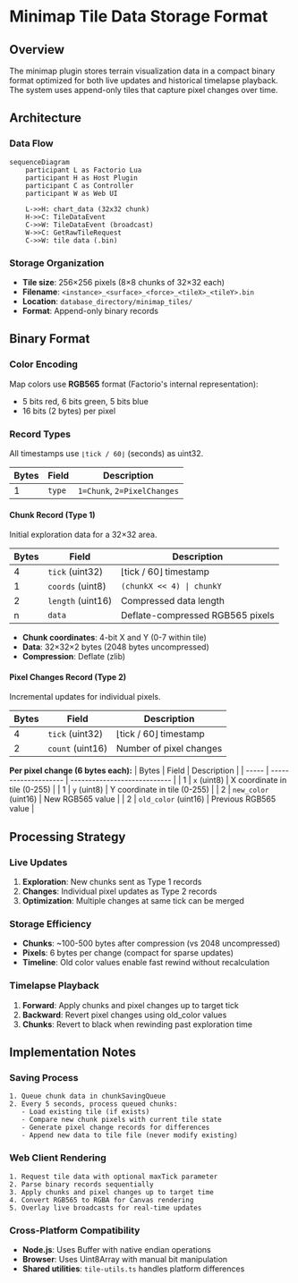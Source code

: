 # Minimap Tile Data Storage Format

## Overview
The minimap plugin stores terrain visualization data in a compact binary format optimized for both live updates and historical timelapse playback. The system uses append-only tiles that capture pixel changes over time.

## Architecture

### Data Flow
```mermaid
sequenceDiagram
    participant L as Factorio Lua
    participant H as Host Plugin  
    participant C as Controller
    participant W as Web UI

    L->>H: chart_data (32x32 chunk)
    H->>C: TileDataEvent
    C->>W: TileDataEvent (broadcast)
    W->>C: GetRawTileRequest
    C->>W: tile data (.bin)
```

### Storage Organization
- **Tile size**: 256×256 pixels (8×8 chunks of 32×32 each)
- **Filename**: `<instance>_<surface>_<force>_<tileX>_<tileY>.bin`
- **Location**: `database_directory/minimap_tiles/`
- **Format**: Append-only binary records

## Binary Format

### Color Encoding
Map colors use **RGB565** format (Factorio's internal representation):
- 5 bits red, 6 bits green, 5 bits blue
- 16 bits (2 bytes) per pixel

### Record Types
All timestamps use `⌊tick / 60⌋` (seconds) as uint32.

| Bytes | Field  | Description                 |
| ----- | ------ | --------------------------- |
| 1     | `type` | `1=Chunk`, `2=PixelChanges` |

#### Chunk Record (Type 1)
Initial exploration data for a 32×32 area.

| Bytes | Field             | Description                      |
| ----- | ----------------- | -------------------------------- |
| 4     | `tick` (uint32)   | ⌊tick / 60⌋ timestamp            |
| 1     | `coords` (uint8)  | `(chunkX << 4) \| chunkY`        |
| 2     | `length` (uint16) | Compressed data length           |
| n     | `data`            | Deflate-compressed RGB565 pixels |

- **Chunk coordinates**: 4-bit X and Y (0-7 within tile)
- **Data**: 32×32×2 bytes (2048 bytes uncompressed)
- **Compression**: Deflate (zlib)

#### Pixel Changes Record (Type 2)  
Incremental updates for individual pixels.

| Bytes | Field            | Description             |
| ----- | ---------------- | ----------------------- |
| 4     | `tick` (uint32)  | ⌊tick / 60⌋ timestamp   |
| 2     | `count` (uint16) | Number of pixel changes |

**Per pixel change (6 bytes each):**
| Bytes | Field                | Description                  |
| ----- | -------------------- | ---------------------------- |
| 1     | `x` (uint8)          | X coordinate in tile (0-255) |
| 1     | `y` (uint8)          | Y coordinate in tile (0-255) |
| 2     | `new_color` (uint16) | New RGB565 value             |
| 2     | `old_color` (uint16) | Previous RGB565 value        |

## Processing Strategy

### Live Updates
1. **Exploration**: New chunks sent as Type 1 records
2. **Changes**: Individual pixel updates as Type 2 records  
3. **Optimization**: Multiple changes at same tick can be merged

### Storage Efficiency
- **Chunks**: ~100-500 bytes after compression (vs 2048 uncompressed)
- **Pixels**: 6 bytes per change (compact for sparse updates)
- **Timeline**: Old color values enable fast rewind without recalculation

### Timelapse Playback
1. **Forward**: Apply chunks and pixel changes up to target tick
2. **Backward**: Revert pixel changes using old_color values
3. **Chunks**: Revert to black when rewinding past exploration time

## Implementation Notes

### Saving Process
```
1. Queue chunk data in chunkSavingQueue
2. Every 5 seconds, process queued chunks:
   - Load existing tile (if exists)
   - Compare new chunk pixels with current tile state  
   - Generate pixel change records for differences
   - Append new data to tile file (never modify existing)
```

### Web Client Rendering
```
1. Request tile data with optional maxTick parameter
2. Parse binary records sequentially 
3. Apply chunks and pixel changes up to target time
4. Convert RGB565 to RGBA for Canvas rendering
5. Overlay live broadcasts for real-time updates
```

### Cross-Platform Compatibility
- **Node.js**: Uses Buffer with native endian operations
- **Browser**: Uses Uint8Array with manual bit manipulation
- **Shared utilities**: `tile-utils.ts` handles platform differences
